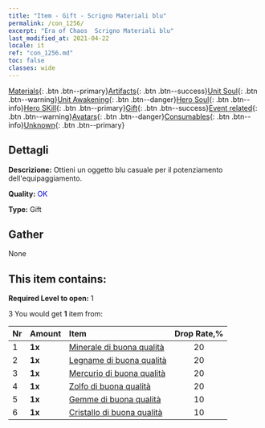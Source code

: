 ```yaml
---
title: "Item - Gift - Scrigno Materiali blu"
permalink: /con_1256/
excerpt: "Era of Chaos  Scrigno Materiali blu"
last_modified_at: 2021-04-22
locale: it
ref: "con_1256.md"
toc: false
classes: wide
---
```

 [Materials](/ItemsIT/){: .btn .btn--primary}[Artifacts](/ItemsIT/Artifacts/){: .btn .btn--success}[Unit Soul](/ItemsIT/UnitSoul/){: .btn .btn--warning}[Unit Awakening](/ItemsIT/UnitAwakening/){: .btn .btn--danger}[Hero Soul](/ItemsIT/HeroSoul/){: .btn .btn--info}[Hero SKill](/ItemsIT/HeroSkill/){: .btn .btn--primary}[Gift](/ItemsIT/Gift/){: .btn .btn--success}[Event related](/ItemsIT/Events/){: .btn .btn--warning}[Avatars](/ItemsIT/Avatars/){: .btn .btn--danger}[Consumables](/ItemsIT/Consumables/){: .btn .btn--info}[Unknown](/ItemsIT/Unknown/){: .btn .btn--primary}

## Dettagli
 **Descrizione:** Ottieni un oggetto blu casuale per il potenziamento dell'equipaggiamento.

 **Quality:** <span style="color: #0000CD">OK</span>

 **Type:** Gift

## Gather

  None

## This item contains:

 **Required Level to open:** 1

 3 You would get **1** item  from:

  | Nr | Amount |     Item    | Drop Rate,% |
  |:---|:-------|:------------|:---------:|
  | 1 |  **1x** | [Minerale di buona qualità](/it/Items/mat_12/) | 20 | 
  | 2 |  **1x** | [Legname di buona qualità](/it/Items/mat_13/) | 20 | 
  | 3 |  **1x** | [Mercurio di buona qualità](/it/Items/mat_14/) | 20 | 
  | 4 |  **1x** | [Zolfo di buona qualità](/it/Items/mat_15/) | 20 | 
  | 5 |  **1x** | [Gemme di buona qualità](/it/Items/mat_16/) | 10 | 
  | 6 |  **1x** | [Cristallo di buona qualità](/it/Items/mat_17/) | 10 | 
